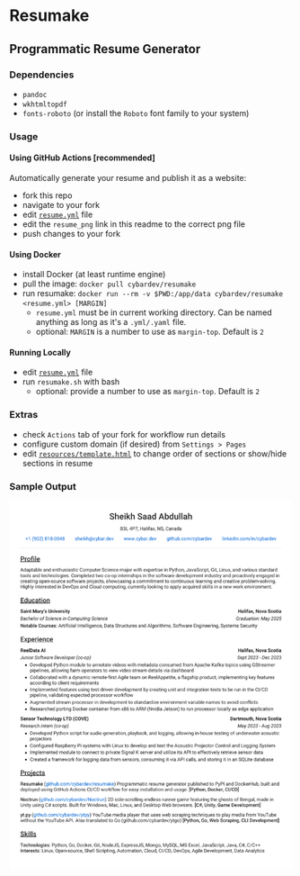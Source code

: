 # Resumake

## Programmatic Resume Generator

### Dependencies

- `pandoc`
- `wkhtmltopdf`
- `fonts-roboto` (or install the `Roboto` font family to your system)

### Usage

#### Using GitHub Actions [recommended]

Automatically generate your resume and publish it as a website:

- fork this repo
- navigate to your fork
- edit [`resume.yml`](./resume.yml) file
- edit the `resume_png` link in this readme to the correct png file
- push changes to your fork

#### Using Docker

- install Docker (at least runtime engine)
- pull the image: `docker pull cybardev/resumake`
- run resumake: `docker run --rm -v $PWD:/app/data cybardev/resumake <resume.yml> [MARGIN]`
  - `resume.yml` must be in current working directory. Can be named anything as long as it's a `.yml/.yaml` file.
  - optional: `MARGIN` is a number to use as `margin-top`. Default is `2`

#### Running Locally

- edit [`resume.yml`](./resume.yml) file
- run `resumake.sh` with bash
  - optional: provide a number to use as `margin-top`. Default is `2`

### Extras

- check `Actions` tab of your fork for workflow run details
- configure custom domain (if desired) from `Settings > Pages`
- edit [`resources/template.html`][template] to change order of sections or show/hide sections in resume

### Sample Output

![resume][resume_png]

<!-- links -->

[template]: ./resources/template.html "Resume Template"
[resume_png]: https://raw.githubusercontent.com/cybardev/resumake/main/static/assets/Resume_Sheikh_Saad_Abdullah.png "Resume - Sheikh Saad Abdullah"
